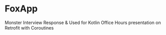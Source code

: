# FoxApp

Monster Interview Response 
& Used for Kotlin Office Hours presentation on Retrofit with Coroutines
